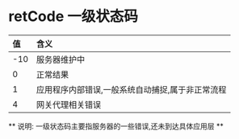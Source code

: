 # retCode 一级状态码

| **值** | **含义** |
| :--- | :--- |
| -10 | 服务器维护中 |
| 0 | 正常结果 |
| 1 | 应用程序内部错误,一般系统自动捕捉,属于非正常流程 |
| 4 | 网关代理相关错误 |


** 说明: 一级状态码主要指服务器的一些错误,还未到达具体应用层 **